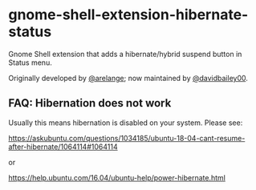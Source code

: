 # gnome-shell-extension-hibernate-status

Gnome Shell extension that adds a hibernate/hybrid suspend button in Status menu.

Originally developed by [@arelange](https://github.com/arelange); now maintained by [@davidbailey00](https://github.com/davidbailey00).

## FAQ: Hibernation does not work

Usually this means hibernation is disabled on your system. Please see:

https://askubuntu.com/questions/1034185/ubuntu-18-04-cant-resume-after-hibernate/1064114#1064114

or

https://help.ubuntu.com/16.04/ubuntu-help/power-hibernate.html
